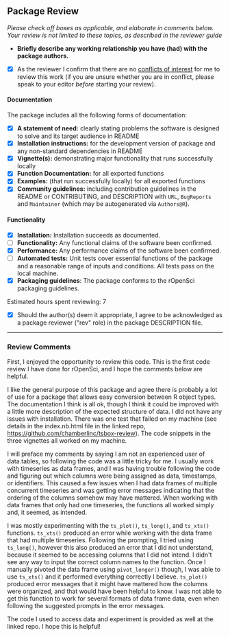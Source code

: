 ## Package Review

*Please check off boxes as applicable, and elaborate in comments below.  Your review is not limited to these topics, as described in the reviewer guide*

- **Briefly describe any working relationship you have (had) with the package authors.**
- [X] As the reviewer I confirm that there are no [conflicts of interest](https://devguide.ropensci.org/policies.html#coi) for me to review this work (if you are unsure whether you are in conflict, please speak to your editor _before_ starting your review).

#### Documentation

The package includes all the following forms of documentation:

- [X] **A statement of need:** clearly stating problems the software is designed to solve and its target audience in README
- [X] **Installation instructions:** for the development version of package and any non-standard dependencies in README
- [X] **Vignette(s):** demonstrating major functionality that runs successfully locally
- [X] **Function Documentation:** for all exported functions
- [X] **Examples:** (that run successfully locally) for all exported functions
- [X] **Community guidelines:** including contribution guidelines in the README or CONTRIBUTING, and DESCRIPTION with `URL`, `BugReports` and `Maintainer` (which may be autogenerated via `Authors@R`).

#### Functionality

- [X] **Installation:** Installation succeeds as documented.
- [ ] **Functionality:** Any functional claims of the software been confirmed.
- [X] **Performance:** Any performance claims of the software been confirmed.
- [ ] **Automated tests:** Unit tests cover essential functions of the package and a reasonable range of inputs and conditions. All tests pass on the local machine.
- [X] **Packaging guidelines**: The package conforms to the rOpenSci packaging guidelines.

Estimated hours spent reviewing: 7

- [X] Should the author(s) deem it appropriate, I agree to be acknowledged as a package reviewer ("rev" role) in the package DESCRIPTION file.

---

### Review Comments

First, I enjoyed the opportunity to review this code. This is the first code review I have done for rOpenSci, and I hope the comments below are helpful. 

I like the general purpose of this package and agree there is probably a lot of use for a package that allows easy conversion between R object types. The documentation I think is all ok, though I think it could be improved with a little more description of the expected structure of data. I did not have any issues with installation. There was one test that failed on my machine (see details in the index.nb.html file in the linked repo, <https://github.com/chamberlinc/tsbox-review>). The code snippets in the three vignettes all worked on my machine.

I will preface my comments by saying I am not an experienced user of data.tables, so following the code was a little tricky for me. I usually work with timeseries as data frames, and I was having trouble following the code and figuring out which columns were being assigned as data, timestamps, or identifiers. This caused a few issues when I had data frames of multiple concurrent timeseries and was getting error messages indicating that the ordering of the columns somehow may have mattered. When working with data frames that only had one timeseries, the functions all worked simply and, it seemed, as intended.

I was mostly experimenting with the `ts_plot()`, `ts_long()`, and `ts_xts()` functions. `ts_xts()` produced an error while working with the data frame that had multiple timeseries. Following the prompting, I tried using `ts_long()`, however this also produced an error that I did not understand, because it seemed to be accessing columns that I did not intend. I didn't see any way to input the correct column names to the function. Once I manually pivoted the data frame using `pivot_longer()` though, I was able to use `ts_xts()` and it performed everything correctly I believe. `ts_plot()` produced error messages that it might have mattered how the columns were organized, and that would have been helpful to know. I was not able to get this function to work for several formats of data frame data, even when following the suggested prompts in the error messages.

The code I used to access data and experiment is provided as well at the linked repo. I hope this is helpful! 
